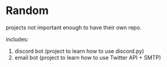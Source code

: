 # Random
projects not important enough to have their own repo.

includes:
1. discord bot (project to learn how to use discord.py)
2. email bot (project to learn how to use Twitter API + SMTP)
